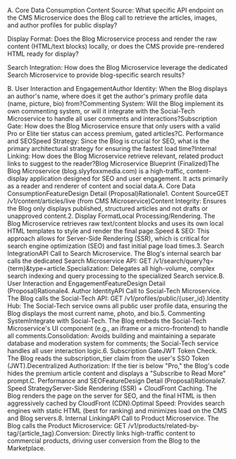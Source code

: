 A. Core Data Consumption
Content Source: What specific API endpoint on the CMS Microservice does the Blog call to retrieve the articles, images, and author profiles for public display?

Display Format: Does the Blog Microservice process and render the raw content (HTML/text blocks) locally, or does the CMS provide pre-rendered HTML ready for display?

Search Integration: How does the Blog Microservice leverage the dedicated Search Microservice to provide blog-specific search results?

B. User Interaction and EngagementAuthor Identity: When the Blog displays an author's name, where does it get the author's primary profile data (name, picture, bio) from?Commenting System: Will the Blog implement its own commenting system, or will it integrate with the Social-Tech Microservice to handle all user comments and interactions?Subscription Gate: How does the Blog Microservice ensure that only users with a valid Pro or Elite tier status can access premium, gated articles?C. Performance and SEOSpeed Strategy: Since the Blog is crucial for SEO, what is the primary architectural strategy for ensuring the fastest load time?Internal Linking: How does the Blog Microservice retrieve relevant, related product links to suggest to the reader?Blog Microservice Blueprint (Finalized)The Blog Microservice (blog.slyyfoxxmedia.com) is a high-traffic, content-display application designed for SEO and user engagement. It acts primarily as a reader and renderer of content and social data.A. Core Data ConsumptionFeatureDesign Detail (Proposal)Rationale1. Content SourceGET /v1/content/articles/live (from CMS Microservice)Content Integrity: Ensures the Blog only displays published, structured articles and not drafts or unapproved content.2. Display FormatLocal Processing/Rendering. The Blog Microservice retrieves raw text/content blocks and uses its own local HTML templates to style and render the final page.Speed & SEO: This approach allows for Server-Side Rendering (SSR), which is critical for search engine optimization (SEO) and fast initial page load times.3. Search IntegrationAPI Call to Search Microservice. The Blog's internal search bar calls the dedicated Search Microservice API: GET /v1/search/query?q={term}&type=article.Specialization: Delegates all high-volume, complex search indexing and query processing to the specialized Search service.B. User Interaction and EngagementFeatureDesign Detail (Proposal)Rationale4. Author IdentityAPI Call to Social-Tech Microservice. The Blog calls the Social-Tech API: GET /v1/profiles/public/{user_id}.Identity Hub: The Social-Tech service owns all public user profile data, ensuring the Blog displays the most current name, photo, and bio.5. Commenting SystemIntegrate with Social-Tech. The Blog embeds the Social-Tech Microservice's UI component (e.g., an iframe or a micro-frontend) to handle all comments.Consolidation: Avoids building and maintaining a separate database and moderation system for comments; the Social-Tech service handles all user interaction logic.6. Subscription GateJWT Token Check. The Blog reads the subscription_tier claim from the user's SSO Token (JWT).Decentralized Authorization: If the tier is below "Pro," the Blog's code hides the premium article content and displays a "Subscribe to Read More" prompt.C. Performance and SEOFeatureDesign Detail (Proposal)Rationale7. Speed StrategyServer-Side Rendering (SSR) + CloudFront Caching. The Blog renders the page on the server for SEO, and the final HTML is then aggressively cached by CloudFront (CDN).Optimal Speed: Provides search engines with static HTML (best for ranking) and minimizes load on the CMS and Blog servers.8. Internal LinkingAPI Call to Product Microservice. The Blog calls the Product Microservice: GET /v1/products/related-by-tag/{article_tag}.Conversion: Directly links high-traffic content to commercial products, driving user conversion from the Blog to the Marketplace.

